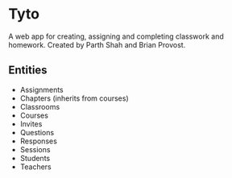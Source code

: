 Tyto
====

A web app for creating, assigning and completing classwork and homework. Created by Parth Shah and Brian Provost.

Entities
--------
* Assignments
* Chapters (inherits from courses)
* Classrooms
* Courses
* Invites
* Questions
* Responses
* Sessions
* Students
* Teachers

